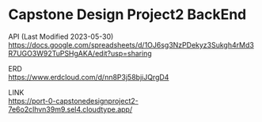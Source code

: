 # Capstone Design Project2 BackEnd

API (Last Modified 2023-05-30)     
https://docs.google.com/spreadsheets/d/1OJ6sg3NzPDekyz3Sukgh4rMd3R7UGO3W92TuPSHgAKA/edit?usp=sharing

ERD    
https://www.erdcloud.com/d/nn8P3j58bjiJQrgD4

LINK    
https://port-0-capstonedesignproject2-7e6o2clhvn39m9.sel4.cloudtype.app/